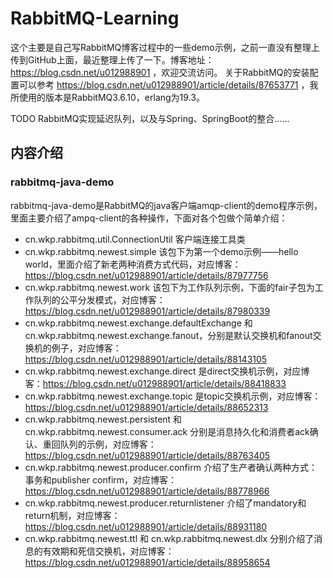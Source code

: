 # RabbitMQ-Learning
  这个主要是自己写RabbitMQ博客过程中的一些demo示例，之前一直没有整理上传到GitHub上面，最近整理上传了一下。博客地址：https://blog.csdn.net/u012988901 ，欢迎交流访问。
  关于RabbitMQ的安装配置可以参考 https://blog.csdn.net/u012988901/article/details/87653771 ，我所使用的版本是RabbitMQ3.6.10，erlang为19.3。  
  
  TODO RabbitMQ实现延迟队列，以及与Spring、SpringBoot的整合......
## 内容介绍  
### rabbitmq-java-demo
rabbitmq-java-demo是RabbitMQ的java客户端amqp-client的demo程序示例，里面主要介绍了ampq-client的各种操作，下面对各个包做个简单介绍：  
* cn.wkp.rabbitmq.util.ConnectionUtil 客户端连接工具类
* cn.wkp.rabbitmq.newest.simple 该包下为第一个demo示例——hello world，里面介绍了新老两种消费方式代码，对应博客：https://blog.csdn.net/u012988901/article/details/87977756
* cn.wkp.rabbitmq.newest.work 该包下为工作队列示例，下面的fair子包为工作队列的公平分发模式，对应博客：https://blog.csdn.net/u012988901/article/details/87980339
* cn.wkp.rabbitmq.newest.exchange.defaultExchange 和 cn.wkp.rabbitmq.newest.exchange.fanout，分别是默认交换机和fanout交换机的例子，对应博客：
https://blog.csdn.net/u012988901/article/details/88143105
* cn.wkp.rabbitmq.newest.exchange.direct 是direct交换机示例，对应博客：https://blog.csdn.net/u012988901/article/details/88418833
* cn.wkp.rabbitmq.newest.exchange.topic 是topic交换机示例，对应博客：https://blog.csdn.net/u012988901/article/details/88652313
* cn.wkp.rabbitmq.newest.persistent 和 cn.wkp.rabbitmq.newest.consumer.ack 分别是消息持久化和消费者ack确认、重回队列的示例，对应博客：https://blog.csdn.net/u012988901/article/details/88763405
* cn.wkp.rabbitmq.newest.producer.confirm 介绍了生产者确认两种方式：事务和publisher confirm，对应博客：https://blog.csdn.net/u012988901/article/details/88778966
* cn.wkp.rabbitmq.newest.producer.returnlistener 介绍了mandatory和return机制，对应博客：https://blog.csdn.net/u012988901/article/details/88931180
* cn.wkp.rabbitmq.newest.ttl 和 cn.wkp.rabbitmq.newest.dlx 分别介绍了消息的有效期和死信交换机，对应博客：https://blog.csdn.net/u012988901/article/details/88958654
